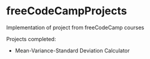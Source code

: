# freeCodeCampProjects
Implementation of project from freeCodeCamp courses

Projects completed:
- Mean-Variance-Standard Deviation Calculator
